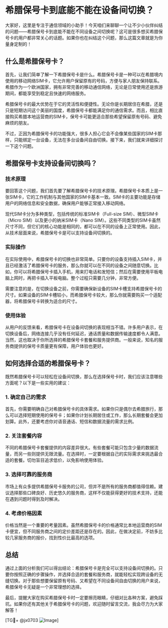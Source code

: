 # 希腊保号卡到底能不能在设备间切换？

大家好，这里是专注于通信领域的小助手！今天咱们来聊聊一个让不少小伙伴纠结的问题——希腊保号卡到底能不能在不同设备之间切换呢？这可是很多想买希腊保号卡的用户都非常关心的话题。如果你也在纠结这个问题，那么这篇文章就是为你量身定制的！

## 什么是希腊保号卡？

首先，让我们简单了解一下希腊保号卡是什么。希腊保号卡是一种可以在希腊境内使用的移动网络SIM卡，它允许用户保留原有的号码，方便与家人朋友保持联系。希腊作为一个欧洲国家，拥有非常完善的移动通信网络，无论是日常使用还是旅游期间，都能享受到稳定且快速的网络服务。

希腊保号卡的最大优势在于它的灵活性和便捷性。无论你是长期居住在希腊，还是只是短期访问这个美丽的国度，希腊保号卡都能满足你的通信需求。而且，相比直接购买希腊本地运营商的SIM卡，保号卡可能更适合那些希望保留原有号码、避免麻烦的朋友。

不过，正因为希腊保号卡的功能强大，很多人担心它会不会像某些国家的SIM卡那样，只能绑定一台设备，无法在多台设备间自由切换。接下来，我们就来详细探讨一下这个问题。

## 希腊保号卡支持设备间切换吗？

### 技术原理

要回答这个问题，我们首先要了解希腊保号卡的技术原理。希腊保号卡本质上是一张SIM卡，它的工作机制与其他国家的SIM卡基本一致。SIM卡的主要功能是存储用户的网络信息和安全数据，确保用户能够正常接入移动网络。

现代SIM卡分为多种类型，包括传统的标准SIM卡（Full-size SIM）、微型SIM卡（Micro SIM）以及更小的纳米SIM卡（Nano SIM）。这些不同类型的SIM卡虽然尺寸不同，但它们的核心功能是相同的，都可以在不同的设备上正常使用。因此，从技术层面来说，希腊保号卡是可以支持设备间切换的。

### 实际操作

在实际使用中，希腊保号卡的切换也非常简单。只要你的设备支持插入SIM卡，并且已经激活了希腊保号卡的服务，那么你就可以在不同的设备之间随意切换。比如，你可以将希腊保号卡插入手机，用来打电话和发短信；然后在需要使用平板电脑上网时，再把卡插入平板电脑。整个过程只需要几分钟，非常方便。

需要注意的是，在切换设备之前，你需要确保新设备的SIM卡槽支持希腊保号卡的尺寸。如果设备的SIM卡槽较小，而希腊保号卡较大，那么你就需要购买一个适配器，将希腊保号卡转换为适合的尺寸。

### 使用体验

从用户的反馈来看，希腊保号卡在设备间切换的表现相当不错。许多用户表示，在切换设备后，网络连接几乎没有任何延迟，通话质量和数据传输速度都令人满意。当然，这也取决于你所选择的希腊保号卡套餐和服务提供商。一般来说，知名的服务商提供的保号卡质量更有保障，用户体验也更好。

## 如何选择合适的希腊保号卡？

既然希腊保号卡可以轻松在设备间切换，那么在选择保号卡时，我们应该注意哪些方面呢？以下是一些实用的建议：

### 1. 确定自己的需求

首先，你需要明确自己对希腊保号卡的具体需求。如果你只是偶尔去希腊旅行，那么可以选择短期使用的保号卡；如果你计划长期居住或工作，那么长期套餐会更加划算。此外，还要考虑你对语音通话、短信和数据流量的需求比例。

### 2. 关注套餐内容

不同的希腊保号卡套餐提供的内容差异很大。有些套餐可能只包含少量的数据流量，而另一些则提供无限流量。在选择时，一定要根据自己的实际需求来挑选最合适的套餐。切勿盲目追求低价，以免影响使用体验。

### 3. 选择可靠的服务商

市场上有众多提供希腊保号卡服务的公司，但并不是所有的服务商都值得信赖。建议选择那些口碑良好、历史悠久的服务商，这样不仅能获得更好的技术支持，还能在遇到问题时得到及时解决。

### 4. 考虑价格因素

价格当然是一个重要的考量因素。虽然希腊保号卡的价格通常比本地运营商的SIM卡便宜，但不同服务商之间的定价差距还是存在的。因此，在做决定前，不妨多比较几家服务商的报价，找到性价比最高的选项。

## 总结

通过上面的分析我们可以得出结论：希腊保号卡是完全可以支持设备间切换的。只要你按照正确的步骤操作，并选择合适的套餐和服务商，就能轻松实现跨设备的无缝切换。对于那些想要保留原有号码、又希望在不同设备间自由切换的用户来说，希腊保号卡无疑是一个非常理想的选择。

最后，提醒大家在购买希腊保号卡时一定要擦亮眼睛，仔细对比各种方案，避免踩坑。如果你还有其他关于希腊保号卡的问题，欢迎随时留言交流，我会尽力为大家解答！

[TG💪+ @jx0703 ![Image](https://github.com/user-attachments/assets/dbca1d08-cadb-493c-b0ec-ad6f7a83f270)]